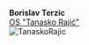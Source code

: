 **Borislav Terzic** \
[OS "Tanasko Rajić"](http://www.tanaskorajic.edu.rs)\
![TanaskoRajic](https://user-images.githubusercontent.com/65720319/218257689-26695303-2a98-4bce-93db-efdcefb7be79.jpg)
